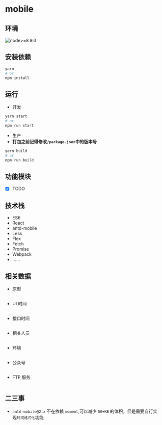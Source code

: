 # mobile

## 环境

![node>=8.9.0](https://img.shields.io/badge/node-%3E%3D8.9.0-green.svg)

## 安装依赖

```bash
yarn
# or
npm install
```

## 运行

- 开发

```bash
yarn start
# or
npm run start
```

- 生产
- **打包之前记得修改`/package.json`中的版本号**

```bash
yarn build
# or
npm run build
```

## 功能模块

- [x] TODO

## 技术栈

- ES6
- React
- antd-mobile
- Less
- Flex
- Fetch
- Promise
- Webpack
- ……

## 相关数据

- 原型

```base

```

- UI 时间

```bash

```

- 接口时间

```bash

```

- 相关人员

```bash

```

- 环境

```bash

```

- 公众号

```bash

```

- FTP 服务

```bash

```

## 二三事

- `antd-mobile@2.x` 不在依赖 `moment`,可以减少 `50+KB` 的体积，但是需要自行实现`时间格式化`功能
